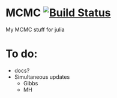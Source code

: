 # MCMC [![Build Status](https://travis-ci.org/luiarthur/MCMC.jl.svg?branch=master)](https://travis-ci.org/luiarthur/MCMC.jl)
My MCMC stuff for julia

# To do:
- docs?
- Simultaneous updates
  - Gibbs
  - MH
